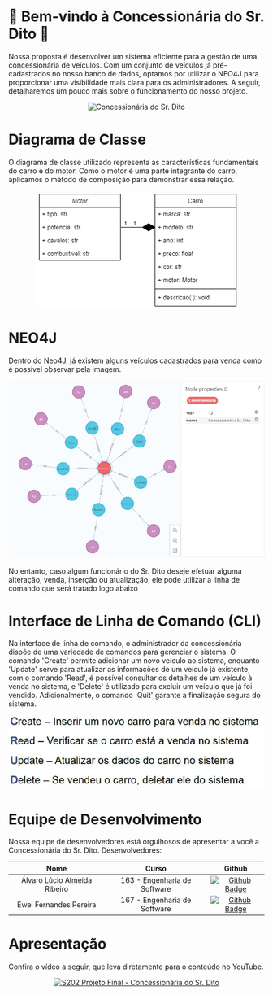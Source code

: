 # 🚙 Bem-vindo à Concessionária do Sr. Dito 🚗

Nossa proposta é desenvolver um sistema eficiente para a gestão de uma concessionária de veículos. Com um conjunto de veículos já pré-cadastrados no nosso banco de dados, optamos por utilizar o NEO4J para proporcionar uma visibilidade mais clara para os administradores. A seguir, detalharemos um pouco mais sobre o funcionamento do nosso projeto.

<p align="center">
  <img src="images/Concessionaria_Sr_Dito.avif" alt="Concessionária do Sr. Dito">
</p>

# Diagrama de Classe

O diagrama de classe utilizado representa as características fundamentais do carro e do motor. Como o motor é uma parte integrante do carro, aplicamos o método de composição para demonstrar essa relação.

<p align="center">
  <img src="images/Diagrama_Sr_Dito.png" alt="Diagrama de Classe">
</p>

# NEO4J

Dentro do Neo4J, já existem alguns veículos cadastrados para venda como é possível observar pela imagem. 

<p align="center">
  <img src="images/Concessionaria_Sr_Dito.jpg" alt="Concessionária do Sr. Dito">
</p>

No entanto, caso algum funcionário do Sr. Dito deseje efetuar alguma alteração, venda, inserção ou atualização, ele pode utilizar a linha de comando que será tratado logo abaixo

# Interface de Linha de Comando (CLI) 

Na interface de linha de comando, o administrador da concessionária dispõe de uma variedade de comandos para gerenciar o sistema. O comando 'Create' permite adicionar um novo veículo ao sistema, enquanto 'Update' serve para atualizar as informações de um veículo já existente, com o comando 'Read', é possível consultar os detalhes de um veículo à venda no sistema, e 'Delete' é utilizado para excluir um veículo que já foi vendido. Adicionalmente, o comando 'Quit' garante a finalização segura do sistema.

<p align="center">
  <img src="images/CRUD_Sr_Dito.jpg" alt="Diagrama de Classe">
</p>

# Equipe de Desenvolvimento

Nossa equipe de desenvolvedores está orgulhosos de apresentar a você a Concessionária do Sr. Dito.
Desenvolvedores: 

<p align="center">

| Nome | Curso | Github |
| :---: | :---: | :---: |
| Álvaro Lúcio Almeida Ribeiro | 163 - Engenharia de Software | [![Github Badge](https://img.shields.io/badge/-GitHub-333333?style=flat&logo=github&logoColor=white&link=https://github.com/AlvaroLucioRibeiro)](https://github.com/AlvaroLucioRibeiro) |
| Ewel Fernandes Pereira | 167 - Engenharia de Software | [![Github Badge](https://img.shields.io/badge/-GitHub-333333?style=flat&logo=github&logoColor=white&link=https://github.com/Ewel10)](https://github.com/Ewel10) |

</p>

# Apresentação

Confira o vídeo a seguir, que leva diretamente para o conteúdo no YouTube.

<p align="center">
  <a href="http://www.youtube.com/watch?v=XIE-zSXigJU"><img src="http://img.youtube.com/vi/XIE-zSXigJU/0.jpg" alt="S202 Projeto Final - Concessionária do Sr. Dito"></a>
</p>
